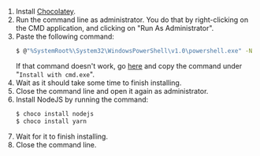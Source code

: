 1. Install [Chocolatey](https://chocolatey.org/install).
2. Run the command line as administrator. You do that by right-clicking on the CMD application, and clicking on "Run As Administrator".
3. Paste the following command:
   ```bash
   $ @"%SystemRoot%\System32\WindowsPowerShell\v1.0\powershell.exe" -NoProfile -InputFormat None -ExecutionPolicy Bypass -Command "iex ((New-Object System.Net.WebClient).DownloadString('https://chocolatey.org/install.ps1'))" && SET "PATH=%PATH%;%ALLUSERSPROFILE%\chocolatey\bin"
   ```
   If that command doesn't work, go [here](https://chocolatey.org/install#install-with-cmdexe) and copy the command under "`Install with cmd.exe`".
4. Wait as it should take some time to finish installing.
5. Close the command line and open it again as administrator.
6. Install NodeJS by running the command:
   ```bash
   $ choco install nodejs
   $ choco install yarn
   ```
7. Wait for it to finish installing.
8. Close the command line.
